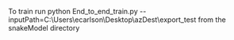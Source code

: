 To train run 
python End_to_end_train.py --inputPath=C:\Users\ecarlson\Desktop\azDest\export_test
from the snakeModel directory